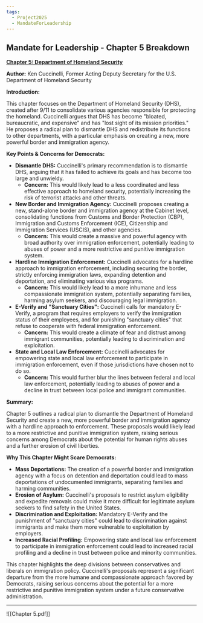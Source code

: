 ```yaml
---
tags:
  - Project2025
  - MandateForLeadership
---
```

## Mandate for Leadership - Chapter 5 Breakdown

**[Chapter 5: Department of Homeland Security](../../documents/project_2025_chapters/chapter_5.pdf)**

**Author:** Ken Cuccinelli, Former Acting Deputy Secretary for the U.S. Department of Homeland Security

**Introduction:**

This chapter focuses on the Department of Homeland Security (DHS), created after 9/11 to consolidate various agencies responsible for protecting the homeland. Cuccinelli argues that DHS has become "bloated, bureaucratic, and expensive" and has "lost sight of its mission priorities." He proposes a radical plan to dismantle DHS and redistribute its functions to other departments, with a particular emphasis on creating a new, more powerful border and immigration agency.

**Key Points & Concerns for Democrats:**

* **Dismantle DHS:** Cuccinelli's primary recommendation is to dismantle DHS, arguing that it has failed to achieve its goals and has become too large and unwieldy.
    * **Concern:** This would likely lead to a less coordinated and less effective approach to homeland security, potentially increasing the risk of terrorist attacks and other threats.
* **New Border and Immigration Agency:** Cuccinelli proposes creating a new, stand-alone border and immigration agency at the Cabinet level, consolidating functions from Customs and Border Protection (CBP), Immigration and Customs Enforcement (ICE), Citizenship and Immigration Services (USCIS), and other agencies.
    * **Concern:** This would create a massive and powerful agency with broad authority over immigration enforcement, potentially leading to abuses of power and a more restrictive and punitive immigration system.
* **Hardline Immigration Enforcement:** Cuccinelli advocates for a hardline approach to immigration enforcement, including securing the border, strictly enforcing immigration laws, expanding detention and deportation, and eliminating various visa programs.
    * **Concern:** This would likely lead to a more inhumane and less compassionate immigration system, potentially separating families, harming asylum seekers, and discouraging legal immigration.
* **E-Verify and "Sanctuary Cities":** Cuccinelli calls for mandatory E-Verify, a program that requires employers to verify the immigration status of their employees, and for punishing "sanctuary cities" that refuse to cooperate with federal immigration enforcement.
    * **Concern:** This would create a climate of fear and distrust among immigrant communities, potentially leading to discrimination and exploitation.
* **State and Local Law Enforcement:** Cuccinelli advocates for empowering state and local law enforcement to participate in immigration enforcement, even if those jurisdictions have chosen not to do so.
    * **Concern:** This would further blur the lines between federal and local law enforcement, potentially leading to abuses of power and a decline in trust between local police and immigrant communities.

**Summary:**

Chapter 5 outlines a radical plan to dismantle the Department of Homeland Security and create a new, more powerful border and immigration agency with a hardline approach to enforcement. These proposals would likely lead to a more restrictive and punitive immigration system, raising serious concerns among Democrats about the potential for human rights abuses and a further erosion of civil liberties.

**Why This Chapter Might Scare Democrats:**

* **Mass Deportations:** The creation of a powerful border and immigration agency with a focus on detention and deportation could lead to mass deportations of undocumented immigrants, separating families and harming communities.
* **Erosion of Asylum:** Cuccinelli's proposals to restrict asylum eligibility and expedite removals could make it more difficult for legitimate asylum seekers to find safety in the United States.
* **Discrimination and Exploitation:** Mandatory E-Verify and the punishment of "sanctuary cities" could lead to discrimination against immigrants and make them more vulnerable to exploitation by employers.
* **Increased Racial Profiling:** Empowering state and local law enforcement to participate in immigration enforcement could lead to increased racial profiling and a decline in trust between police and minority communities.

This chapter highlights the deep divisions between conservatives and liberals on immigration policy. Cuccinelli's proposals represent a significant departure from the more humane and compassionate approach favored by Democrats, raising serious concerns about the potential for a more restrictive and punitive immigration system under a future conservative administration. 

----

![[Chapter 5.pdf]]